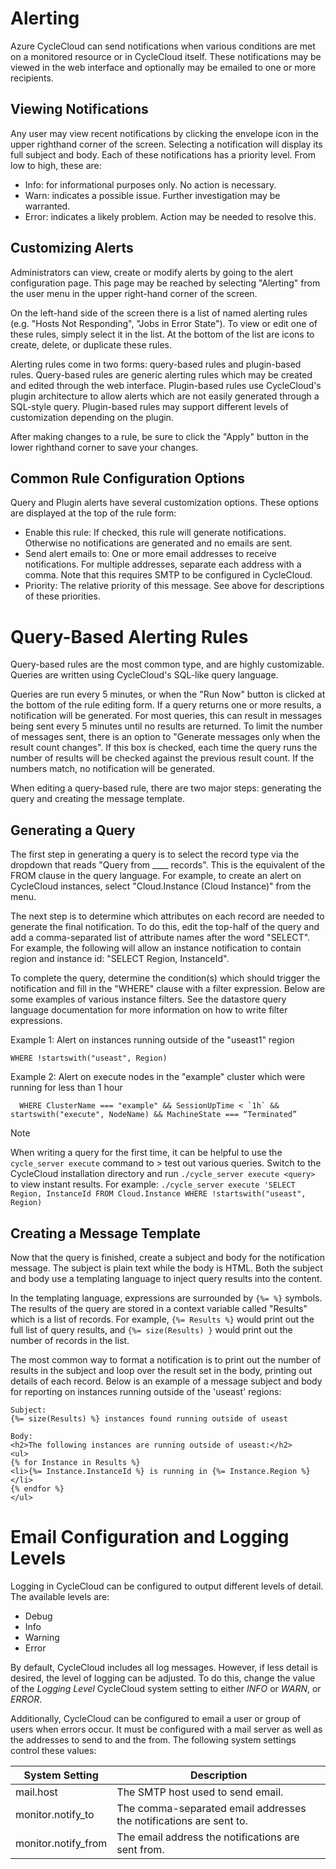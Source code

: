 # Alerting

Azure CycleCloud can send notifications when various conditions are met on a monitored resource or
in CycleCloud itself. These notifications may be viewed in the web interface and optionally may
be emailed to one or more recipients.

## Viewing Notifications

Any user may view recent notifications by clicking the envelope icon in the upper right­hand corner
of the screen. Selecting a notification will display its full subject and body. Each of these
notifications has a priority level. From low to high, these are:

* Info: for informational purposes only. No action is necessary.
* Warn: indicates a possible issue. Further investigation may be warranted.
* Error: indicates a likely problem. Action may be needed to resolve this.

## Customizing Alerts

Administrators can view, create or modify alerts by going to the alert configuration page. This
page may be reached by selecting "Alerting" from the user menu in the upper right­-hand corner
of the screen.

On the left­-hand side of the screen there is a list of named alerting rules (e.g. "Hosts Not
Responding", "Jobs in Error State"). To view or edit one of these rules, simply select it in the list.
At the bottom of the list are icons to create, delete, or duplicate these rules.

Alerting rules come in two forms: query­-based rules and plugin­-based rules. Query­-based rules
are generic alerting rules which may be created and edited through the web interface.
Plugin-­based rules use CycleCloud's plugin architecture to allow alerts which are not easily
generated through a SQL­-style query. Plugin­-based rules may support different levels of
customization depending on the plugin.

After making changes to a rule, be sure to click the "Apply" button in the lower right­hand corner
to save your changes.

## Common Rule Configuration Options

Query and Plugin alerts have several customization options. These options
are displayed at the top of the rule form:

* Enable this rule: If checked, this rule will generate notifications. Otherwise no notifications are generated and no emails are sent.
* Send alert emails to: One or more email addresses to receive notifications. For multiple addresses, separate each address with a comma. Note that this requires SMTP to be configured in CycleCloud.
* Priority: The relative priority of this message. See above for descriptions of these priorities.

# Query­-Based Alerting Rules

Query­-based rules are the most common type, and are highly customizable. Queries are written using CycleCloud's SQL­-like query language.

Queries are run every 5 minutes, or when the "Run Now" button is clicked at the bottom of the
rule editing form. If a query returns one or more results, a notification will be generated. For
most queries, this can result in messages being sent every 5 minutes until no results are
returned. To limit the number of messages sent, there is an option to "Generate messages only
when the result count changes". If this box is checked, each time the query runs the number of
results will be checked against the previous result count. If the numbers match, no notification
will be generated.

When editing a query­-based rule, there are two major steps: generating the query and creating
the message template.

## Generating a Query

The first step in generating a query is to select the record type via the dropdown that reads
"Query from ____ records". This is the equivalent of the FROM clause in the query language.
For example, to create an alert on CycleCloud instances, select "Cloud.Instance (Cloud
Instance)" from the menu.

The next step is to determine which attributes on each record are needed to generate the final notification. To do this, edit the top­-half of the query and add a comma­-separated list of attribute names after the word "SELECT". For example, the following will allow an instance notification to contain region and instance id: "SELECT Region, InstanceId".

To complete the query, determine the condition(s) which should trigger the notification and fill in
the "WHERE" clause with a filter expression. Below are some examples of various instance
filters. See the datastore query language documentation for more information on how to write
filter expressions.

Example 1: Alert on instances running outside of the "us­east­1" region

    WHERE !startswith("us­east", Region)

Example 2: Alert on execute nodes in the "example" cluster which were running for less
than 1 hour

	  WHERE ClusterName === "example" && SessionUpTime < `1h` && startswith("execute", NodeName) && MachineState === “Terminated”

> [!NOTE]
> When writing a query for the first time, it can be helpful to use the `cycle_server execute` command to > test out various queries. Switch to the CycleCloud installation directory and run `./cycle_server execute <query>` to view instant results. For example: `./cycle_server execute 'SELECT Region, InstanceId FROM Cloud.Instance WHERE !startswith("us­east", Region)`

## Creating a Message Template

Now that the query is finished, create a subject and body for the notification
message. The subject is plain text while the body is HTML. Both the subject and body use a
templating language to inject query results into the content.

In the templating language, expressions are surrounded by `{%= %}` symbols. The results of the
query are stored in a context variable called "Results" which is a list of records. For example,
`{%= Results %}` would print out the full list of query results, and `{%= size(Results) }` would print
out the number of records in the list.

The most common way to format a notification is to print out the number of results in the subject
and loop over the result set in the body, printing out details of each record. Below is an example
of a message subject and body for reporting on instances running outside of the 'us­east'
regions:

    Subject:
    {%= size(Results) %} instances found running outside of us­east

    Body:
    <h2>The following instances are running outside of us­east:</h2>
    <ul>
    {% for Instance in Results %}
    <li>{%= Instance.InstanceId %} is running in {%= Instance.Region %}</li>
    {% endfor %}
    </ul>

# Email Configuration and Logging Levels

Logging in CycleCloud can be configured to output different levels of detail. The available levels are:

* Debug
* Info
* Warning
* Error

By default, CycleCloud includes all log messages. However, if less
detail is desired, the level of logging can be adjusted. To do this,
change the value of the *Logging Level* CycleCloud system setting to
either *INFO* or *WARN*, or *ERROR*.

Additionally, CycleCloud can be configured to email a user or group
of users when errors occur. It must be configured with a mail server
as well as the addresses to send to and the from. The following system
settings control these values:

| System Setting       | Description                                                        |
| -------------------- | ------------------------------------------------------------------ |
| mail.host            | The SMTP host used to send email.                                  |
| monitor.notify_to    | The comma-separated email addresses the notifications are sent to. |
| monitor.notify_from  | The email address the notifications are sent from.                 |
